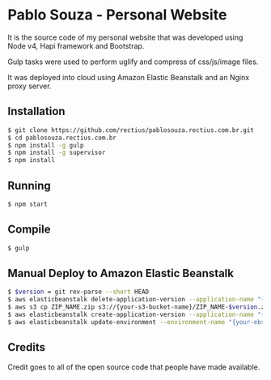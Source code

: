Pablo Souza - Personal Website
==============================

It is the source code of my personal website that was developed using Node v4, Hapi framework and Bootstrap.

Gulp tasks were used to perform uglify and compress of css/js/image files.

It was deployed into cloud using Amazon Elastic Beanstalk and an Nginx proxy server.

## Installation

```bash
$ git clone https://github.com/rectius/pablosouza.rectius.com.br.git
$ cd pablosouza.rectius.com.br
$ npm install -g gulp
$ npm install -g supervisor
$ npm install
```

## Running

```bash
$ npm start
```

## Compile

```bash
$ gulp
```

## Manual Deploy to Amazon Elastic Beanstalk

```bash
$ $version = git rev-parse --short HEAD
$ aws elasticbeanstalk delete-application-version --application-name "{your-ebs-app-name}" --version-label $version --delete-source-bundle
$ aws s3 cp ZIP_NAME.zip s3://{your-s3-bucket-name}/ZIP_NAME-$version.zip
$ aws elasticbeanstalk create-application-version --application-name "{your-ebs-app-name}" --version-label $version --source-bundle S3Bucket="{your-s3-bucket-name}",S3Key="ZIP_NAME-$version.zip"
$ aws elasticbeanstalk update-environment --environment-name "{your-ebs-env-name}" --version-label $version
```

## Credits
Credit goes to all of the open source code that people have made available.
